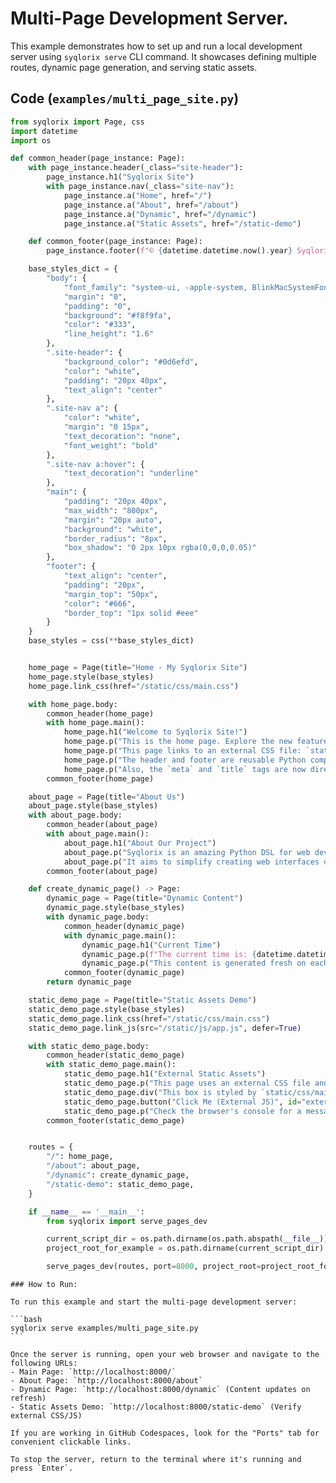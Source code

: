 # Multi-Page Development Server.

This example demonstrates how to set up and run a local development server using `syqlorix serve` CLI command. It showcases defining multiple routes, dynamic page generation, and serving static assets.

## Code (`examples/multi_page_site.py`)

```python
from syqlorix import Page, css
import datetime
import os

def common_header(page_instance: Page):
    with page_instance.header(_class="site-header"):
        page_instance.h1("Syqlorix Site")
        with page_instance.nav(_class="site-nav"):
            page_instance.a("Home", href="/")
            page_instance.a("About", href="/about")
            page_instance.a("Dynamic", href="/dynamic")
            page_instance.a("Static Assets", href="/static-demo")

    def common_footer(page_instance: Page):
        page_instance.footer(f"© {datetime.datetime.now().year} Syqlorix Demo Site")

    base_styles_dict = {
        "body": {
            "font_family": "system-ui, -apple-system, BlinkMacSystemFont, 'Segoe UI', Roboto, Helvetica, Arial, sans-serif",
            "margin": "0",
            "padding": "0",
            "background": "#f8f9fa",
            "color": "#333",
            "line_height": "1.6"
        },
        ".site-header": {
            "background_color": "#0d6efd",
            "color": "white",
            "padding": "20px 40px",
            "text_align": "center"
        },
        ".site-nav a": {
            "color": "white",
            "margin": "0 15px",
            "text_decoration": "none",
            "font_weight": "bold"
        },
        ".site-nav a:hover": {
            "text_decoration": "underline"
        },
        "main": {
            "padding": "20px 40px",
            "max_width": "800px",
            "margin": "20px auto",
            "background": "white",
            "border_radius": "8px",
            "box_shadow": "0 2px 10px rgba(0,0,0,0.05)"
        },
        "footer": {
            "text_align": "center",
            "padding": "20px",
            "margin_top": "50px",
            "color": "#666",
            "border_top": "1px solid #eee"
        }
    }
    base_styles = css(**base_styles_dict)


    home_page = Page(title="Home - My Syqlorix Site")
    home_page.style(base_styles)
    home_page.link_css(href="/static/css/main.css")

    with home_page.body:
        common_header(home_page)
        with home_page.main():
            home_page.h1("Welcome to Syqlorix Site!")
            home_page.p("This is the home page. Explore the new features!")
            home_page.p("This page links to an external CSS file: `static/css/main.css`.")
            home_page.p("The header and footer are reusable Python components.")
            home_page.p("Also, the `meta` and `title` tags are now directly addable.")
        common_footer(home_page)

    about_page = Page(title="About Us")
    about_page.style(base_styles)
    with about_page.body:
        common_header(about_page)
        with about_page.main():
            about_page.h1("About Our Project")
            about_page.p("Syqlorix is an amazing Python DSL for web development.")
            about_page.p("It aims to simplify creating web interfaces directly in Python.")
        common_footer(about_page)

    def create_dynamic_page() -> Page:
        dynamic_page = Page(title="Dynamic Content")
        dynamic_page.style(base_styles)
        with dynamic_page.body:
            common_header(dynamic_page)
            with dynamic_page.main():
                dynamic_page.h1("Current Time")
                dynamic_page.p(f"The current time is: {datetime.datetime.now().strftime('%H:%M:%S')}")
                dynamic_page.p("This content is generated fresh on each request.")
            common_footer(dynamic_page)
        return dynamic_page

    static_demo_page = Page(title="Static Assets Demo")
    static_demo_page.style(base_styles)
    static_demo_page.link_css(href="/static/css/main.css") 
    static_demo_page.link_js(src="/static/js/app.js", defer=True)

    with static_demo_page.body:
        common_header(static_demo_page)
        with static_demo_page.main():
            static_demo_page.h1("External Static Assets")
            static_demo_page.p("This page uses an external CSS file and an external JavaScript file.")
            static_demo_page.div("This box is styled by `static/css/main.css`.", _class="external-box")
            static_demo_page.button("Click Me (External JS)", id="externalBtn")
            static_demo_page.p("Check the browser's console for a message from `static/js/app.js`.")
        common_footer(static_demo_page)


    routes = {
        "/": home_page,
        "/about": about_page,
        "/dynamic": create_dynamic_page,
        "/static-demo": static_demo_page,
    }

    if __name__ == '__main__':
        from syqlorix import serve_pages_dev

        current_script_dir = os.path.dirname(os.path.abspath(__file__))
        project_root_for_example = os.path.dirname(current_script_dir) 

        serve_pages_dev(routes, port=8000, project_root=project_root_for_example)
```

    ### How to Run:

    To run this example and start the multi-page development server:

    ```bash
    syqlorix serve examples/multi_page_site.py
    ```

    Once the server is running, open your web browser and navigate to the following URLs:
    - Main Page: `http://localhost:8000/`
    - About Page: `http://localhost:8000/about`
    - Dynamic Page: `http://localhost:8000/dynamic` (Content updates on refresh)
    - Static Assets Demo: `http://localhost:8000/static-demo` (Verify external CSS/JS)

    If you are working in GitHub Codespaces, look for the "Ports" tab for convenient clickable links.

    To stop the server, return to the terminal where it's running and press `Enter`.
